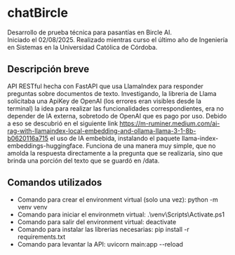 # chatBircle

Desarrollo de prueba técnica para pasantías en Bircle AI.  
Iniciado el 02/08/2025.
Realizado mientras curso el último año de Ingeniería en Sistemas en la Universidad Católica de Córdoba.


## Descripción breve
API RESTful hecha con FastAPI que usa LlamaIndex para responder preguntas sobre documentos de texto.
Investigando, la libreria de Llama solicitaba una ApiKey de OpenAI (los errores eran visibles desde la terminal) la idea para realizar las funcionalidades correspondientes, era no depender de IA externa, sobretodo de OpenAI que es pago por uso. Debido a eso se descubrió en el siguiente link https://m-ruminer.medium.com/ai-rag-with-llamaindex-local-embedding-and-ollama-llama-3-1-8b-b0620116a715 el uso de IA embebida, instalando el paquete llama-index-embeddings-huggingface. Funciona de una manera muy simple, que no amolda la respuesta directamente a la pregunta que se realizaría, sino que brinda una porción del texto que se guardó en /data.

## Comandos utilizados
- Comando para crear el environment virtual (solo una vez): python -m venv venv
- Comando para iniciar el environmetn virtual: .\venv\Scripts\Activate.ps1
- Comando para salir del environment virtual: deactivate
- Comando para instalar las librerias necesarias: pip install -r requirements.txt
- Comando para levantar la API: uvicorn main:app --reload